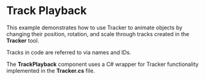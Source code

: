 # Track Playback

This example demonstrates how to use Tracker to animate objects by changing their position, rotation, and scale through tracks created in the **Tracker** tool.

Tracks in code are referred to via names and IDs.

The **TrackPlayback** component uses a C# wrapper for Tracker functionality implemented in the **Tracker.cs** file.
